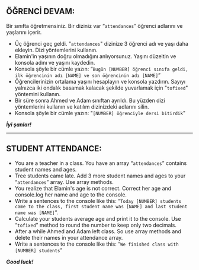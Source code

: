 ## ÖĞRENCİ DEVAM:

Bir sınıfta öğretmensiniz. Bir diziniz var “`attendances`” öğrenci adlarını ve yaşlarını içerir.

* Üç öğrenci geç geldi. "`attendances`" dizinize 3 öğrenci adı ve yaşı daha ekleyin. Dizi yöntemlerini kullanın.
* Elamin'in yaşının doğru olmadığını anlıyorsunuz. Yaşını düzeltin ve konsola adını ve yaşını kaydedin.
* Konsola şöyle bir cümle yazın: “`Bugün [NUMBER] öğrenci sınıfa geldi, ilk öğrencinin adı [NAME] ve son öğrencinin adı [NAME]`”
* Öğrencilerinizin ortalama yaşını hesaplayın ve konsola yazdırın. Sayıyı yalnızca iki ondalık basamak kalacak şekilde yuvarlamak için "`tofixed`" yöntemini kullanın.
* Bir süre sonra Ahmed ve Adam sınıftan ayrıldı. Bu yüzden dizi yöntemlerini kullanın ve katılım dizinizdeki adlarını silin.
* Konsola şöyle bir cümle yazın: "`[NUMBER] öğrenciyle dersi bitirdik`"

***İyi şanlar!***

---

## STUDENT ATTENDANCE:

* You are a teacher in a class. You have an array “`attendances`” contains student names and ages.
* Tree students came late. Add 3 more student names and ages to your “`attendances`” array. Use array methods.
* You realize that Elamin's age is not correct. Correct her age and console.log her name and age to the console.
* Write a sentences to the console like this: “`Today [NUMBER] students came to the class, first student name was [NAME] and last student name was [NAME]`”.
* Calculate your students average age and print it to the console. Use “`tofixed`” method to round the number to keep only two decimals.
* After a while Ahmed and Adam left class. So use array methods and delete their names in your attendance array.
* Write a sentences to the console like this: “`We finished class with [NUMBER] students`”

***Good luck!***
